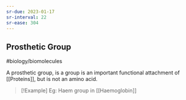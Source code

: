 ```yaml
---
sr-due: 2023-01-17
sr-interval: 22
sr-ease: 304
---
```

## Prosthetic Group
#biology/biomolecules 

A prosthetic group, is a group is an important functional attachment of [[Proteins]], but is not an amino acid.

> [!Example] Eg: Haem group in [[Haemoglobin]]
